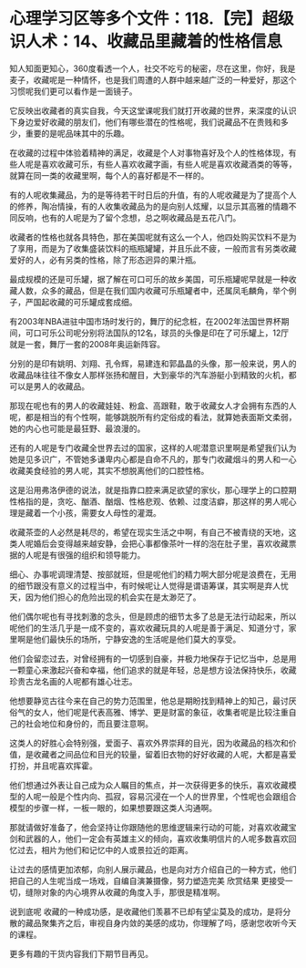 # 心理学习区等多个文件：118.【完】超级识人术：14、收藏品里藏着的性格信息

知人知面更知心，360度看透一个人，社交不吃亏的秘密，尽在这里，你好，我是麦子，收藏呢是一种情怀，也是我们周遭的人群中越来越广泛的一种爱好，那这个习惯呢我们更可以看作是一面镜子。

它反映出收藏者的真实自我，今天这堂课呢我们就打开收藏的世界，来深度的认识下身边爱好收藏的朋友们，他们有哪些潜在的性格呢，我们说藏品不在贵贱和多少，重要的是呢品味其中的乐趣。

在收藏的过程中体验着精神的满足，收藏是个人对事物喜好及个人的性格体现，有些人呢是喜欢收藏可乐，有些人喜欢收藏字画，有些人呢是喜欢收藏酒类的等等，就算在同一类的收藏里啊，每个人的喜好都是不一样的。

有的人呢收集藏品，为的是等待若干时日后的升值，有的人呢收藏是为了提高个人的修养，陶冶情操，有的人收集收藏品为的是向别人炫耀，以显示其高雅的情趣不同反响，也有的人呢是为了留个念想，总之啊收藏品是五花八门。

收藏者的性格也就各具特色，那在美国呢就有这么一个人，他四处购买饮料不是为了享用，而是为了收集盛装饮料的瓶瓶罐罐，并且乐此不疲，一般而言有另类收藏爱好的人，必有另类的性格，除了形态迥异的果汁瓶。

最成规模的还是可乐罐，据了解在可口可乐的故乡美国，可乐瓶罐呢早就是一种收藏人数，众多的藏品，但是在我们国内收藏可乐瓶罐者中，还属凤毛麟角，举个例子，严国起收藏的可乐罐成套成细。

有2003年NBA进驻中国市场时发行的，舞厅的纪念桩，在2002年法国世界杯期间，可口可乐公司呢分别将法国队的12名，球员的头像是印在了可乐罐上，12厅就是一套，舞厅一套的2008年奥运新阵容。

分别的是印有姚明、刘翔、孔令辉，易建连和郭晶晶的头像，那一般来说，男人的收藏品味往往不像女人那样张扬和醒目，大到豪华的汽车游艇小到精致的火机，都可以是男人的收藏品。

那现在呢也有的男人的收藏娃娃、粉盒、高跟鞋，敢于收藏女人才会拥有东西的人呢，都是相当的有个性啊，能够跳脱所有约定俗成的看法，就算她表面斯文柔弱，她的内心也可能是最狂野、最浪漫的。

还有的人呢是专门收藏全世界去过的国家，这样的人呢潜意识里啊是希望我们认为她是见多识广，不管她多谦卑内心都是自命不凡的，那专门收藏烟斗的男人和一心收藏美食经验的男人呢，其实不想脱离他们的口腔性格。

这是沿用弗洛伊德的说法，就是指靠口腔来满足欲望的家伙，那心理学上的口腔期性格指的是，贪吃、酗酒、酗烟、性格悲观、依赖、过度洁癖，那这样的男人呢心理是藏着一个小孩，需要女人母性的灌溉。

收藏茶壶的人必然是耗尽的，希望在现实生活之中啊，有自己不被青绕的天地，这类人呢婚后会变得越来越安静，会把心事都像茶叶一样的泡在肚子里，喜欢收藏票据的人呢是有很强的组织和领导能力。

细心、办事呢调理清楚、按部就班，但是呢他们的精力啊大部分呢是浪费在，无用的细节跟没有意义的过程当中，有时候呢让人觉得是谓语筹谋，其实啊是弃人忧天，因为他们担心的危险出现的机会实在是太渺茫了。

他们偶尔呢也有寻找刺激的念头，但是顾虑的细节太多了总是无法行动起来，所以呢他们的生活几乎是一成不变的，喜欢收藏玩具的人呢是善于满足、知道分寸，家里啊是他们最快乐的场所，宁静安逸的生活呢是他们莫大的享受。

他们会留恋过去，对曾经拥有的一切感到自豪，并极力地保存于记忆当中，总是用一颗童心来激起兴奋和幸福，他们追求的就是年轻，总是想方设法保持快乐，收藏珍贵古龙名画的人呢都有雄心壮志。

他想要静览古往今来在自己的势力范围里，他总是期盼找到精神上的知己，最讨厌俗气的女人，他们呢是代表高雅、博学、更是财富的象征，收集者呢是比较注重自己的社会地位和身份的，而且要注意啊。

这类人的好胜心会特别强，爱面子、喜欢外界崇拜的目光，因为收藏品的档次和价值，是收藏者之间品位和目光的较量，留着旧衣物的好好收藏的人呢，大都是喜爱打扮，并且呢喜欢挥霍。

他们想通过外表让自己成为众人瞩目的焦点，并一次获得更多的快乐，喜欢收藏模型的人呢一般是个性内向、孤寂，容易沉浸在一个人的世界里，个性呢也会跟组合模型的步骤一样，一板一眼的，如果想要跟这类人沟通啊。

那就请做好准备了，他会坚持让你跟随他的思维逻辑来行动的可能，对喜欢收藏宝剑和武器的人，他们一定会有英雄主义的倾向，喜欢收集明信片的人呢多数喜欢回忆过去，相片为他们和记忆中的人或景拉近的距离。

让过去的感情更加浓郁，向别人展示藏品，也是向对方介绍自己的一种方式，他们把自己的人生呢当成一场戏，自编自演兼摄像，努力塑造完美 欣赏结果 更接受一切，缝隙对象的内心境界从收藏的角度入手，那很是精准啊。

说到底呢 收藏的一种成功感，是收藏他们羡慕不已却有望尘莫及的成功，是将分散的藏品聚集齐之后，审视自身内敛的美感的成功，你理解了吗，感谢您收听今天的课程。

更多有趣的干货内容我们下期节目再见。